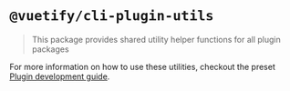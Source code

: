 # `@vuetify/cli-plugin-utils`

> This package provides shared utility helper functions for all plugin packages

For more information on how to use these utilities, checkout the preset [Plugin development guide](hhttps://vuetifyjs.com/en/customization/presets/#plugin-development-guide).
